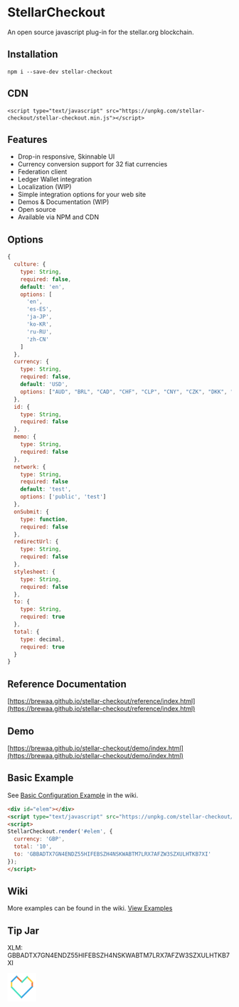 # StellarCheckout

An open source javascript plug-in for the stellar.org blockchain.

## Installation

```
npm i --save-dev stellar-checkout
```

## CDN
```
<script type="text/javascript" src="https://unpkg.com/stellar-checkout/stellar-checkout.min.js"></script>
```

## Features
- Drop-in responsive, Skinnable UI
- Currency conversion support for 32 fiat currencies
- Federation client
- Ledger Wallet integration
- Localization (WIP)
- Simple integration options for your web site
- Demos & Documentation (WIP)
- Open source
- Available via NPM and CDN

## Options

```javascript
{
  culture: {
    type: String,
    required: false,
    default: 'en',
    options: [
      'en',
      'es-ES',
      'ja-JP',
      'ko-KR',
      'ru-RU',
      'zh-CN'
    ]
  }, 
  currency: {
    type: String,
    required: false,
    default: 'USD',
    options: ["AUD", "BRL", "CAD", "CHF", "CLP", "CNY", "CZK", "DKK", "EUR", "GBP", "HKD", "HUF", "IDR", "ILS", "INR", "JPY", "KRW", "MXN", "MYR", "NOK", "NZD", "PHP", "PKR", "PLN", "RUB", "SEK", "SGD", "THB", "TRY", "TWD", "ZAR"]
  },
  id: {
    type: String,
    required: false
  },
  memo: {
    type: String,
    required: false
  },  
  network: {
    type: String,
    required: false
    default: 'test',
    options: ['public', 'test']
  },
  onSubmit: {
    type: function,
    required: false
  },
  redirectUrl: {
    type: String,
    required: false
  },
  stylesheet: {
    type: String,
    required: false
  },
  to: {
    type: String,
    required: true
  },
  total: {
    type: decimal,
    required: true
  }
}
```

## Reference Documentation

[https://brewaa.github.io/stellar-checkout/reference/index.html](https://brewaa.github.io/stellar-checkout/reference/index.html)

## Demo
[https://brewaa.github.io/stellar-checkout/demo/index.html](https://brewaa.github.io/stellar-checkout/demo/index.html)

## Basic Example
See [Basic Configuration Example](https://github.com/brewaa/stellar-checkout/wiki/Basic-Configuration-Example) in the wiki.

```html
<div id="elem"></div>
<script type="text/javascript" src="https://unpkg.com/stellar-checkout/stellar-checkout.min.js"></script>
<script>
StellarCheckout.render('#elem', {
  currency: 'GBP',
  total: '10',
  to: 'GBBADTX7GN4ENDZ55HIFEBSZH4NSKWABTM7LRX7AFZW3SZXULHTKB7XI'
});
</script>
```

## Wiki

More examples can be found in the wiki. [View Examples](https://github.com/brewaa/stellar-checkout/wiki/Examples)

## Tip Jar

XLM: GBBADTX7GN4ENDZ55HIFEBSZH4NSKWABTM7LRX7AFZW3SZXULHTKB7XI

<a href="#readme">
  <img alt="" src="https://raw.githubusercontent.com/brewaa/stellar-checkout/master/docs/i/stellar/not-for-profit@2x.png" />
</a>